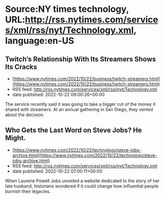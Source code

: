 # Source:NY times technology, URL:http://rss.nytimes.com/services/xml/rss/nyt/Technology.xml, language:en-US

## Twitch’s Relationship With Its Streamers Shows Its Cracks
 - [https://www.nytimes.com/2022/10/22/business/twitch-streamers.html](https://www.nytimes.com/2022/10/22/business/twitch-streamers.html)
 - RSS feed: http://rss.nytimes.com/services/xml/rss/nyt/Technology.xml
 - date published: 2022-10-22 09:00:26+00:00

The service recently said it was going to take a bigger cut of the money it shared with streamers. At an annual gathering in San Diego, they vented about the decision.

## Who Gets the Last Word on Steve Jobs? He Might.
 - [https://www.nytimes.com/2022/10/22/technology/steve-jobs-archive.html](https://www.nytimes.com/2022/10/22/technology/steve-jobs-archive.html)
 - RSS feed: http://rss.nytimes.com/services/xml/rss/nyt/Technology.xml
 - date published: 2022-10-22 07:00:11+00:00

When Laurene Powell Jobs unveiled a website dedicated to the story of her late husband, historians wondered if it could change how influential people burnish their legacies.

